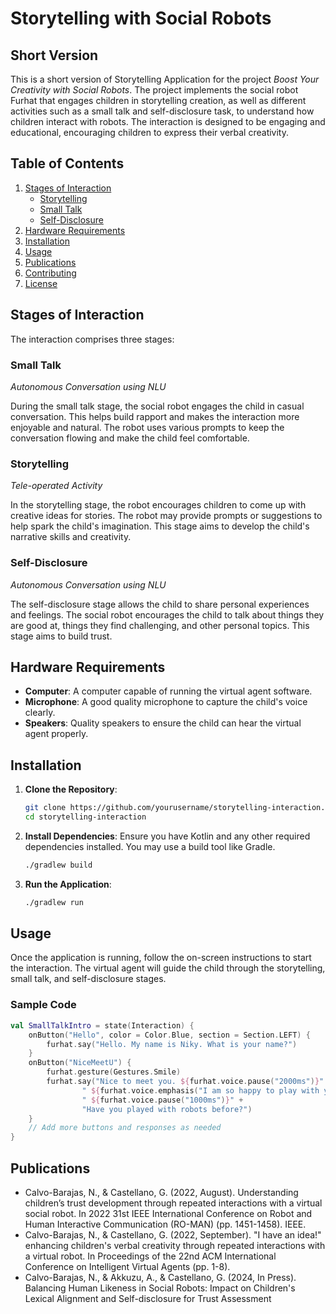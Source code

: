 # Storytelling with Social Robots
## Short Version 

This is a short version of Storytelling Application for the project *Boost Your Creativity with Social Robots*. The project implements the social robot Furhat that engages children in storytelling creation, as well as different 
activities such as a small talk and self-disclosure task, to understand how children interact with robots.
The interaction is designed to be engaging and educational, encouraging children to express their verbal creativity.

## Table of Contents
1. [Stages of Interaction](#stages-of-interaction)
    - [Storytelling](#storytelling)
    - [Small Talk](#small-talk)
    - [Self-Disclosure](#self-disclosure)
2. [Hardware Requirements](#hardware-requirements)
3. [Installation](#installation)
4. [Usage](#usage)
5. [Publications](#publications)
6. [Contributing](#contributing)
7. [License](#license)

## Stages of Interaction
The interaction comprises three stages: 

### Small Talk
*Autonomous Conversation using NLU* 

During the small talk stage, the social robot engages the child in casual conversation. 
This helps build rapport and makes the interaction more enjoyable and natural. 
The robot uses various prompts to keep the conversation flowing and make the child feel comfortable.

### Storytelling
*Tele-operated Activity*

In the storytelling stage, the robot encourages children to come up with creative ideas for stories. 
The robot may provide prompts or suggestions to help spark the child's imagination. This stage aims to develop 
the child's narrative skills and creativity.

### Self-Disclosure
*Autonomous Conversation using NLU*

The self-disclosure stage allows the child to share personal experiences and feelings. The social robot encourages 
the child to talk about things they are good at, things they find challenging, and other personal topics. 
This stage aims to build trust.

## Hardware Requirements
- **Computer**: A computer capable of running the virtual agent software.
- **Microphone**: A good quality microphone to capture the child's voice clearly.
- **Speakers**: Quality speakers to ensure the child can hear the virtual agent properly.

## Installation
1. **Clone the Repository**:
    ```sh
    git clone https://github.com/yourusername/storytelling-interaction.git
    cd storytelling-interaction
    ```
2. **Install Dependencies**:
   Ensure you have Kotlin and any other required dependencies installed. You may use a build tool like Gradle.
    ```sh
    ./gradlew build
    ```
3. **Run the Application**:
    ```sh
    ./gradlew run
    ```

## Usage
Once the application is running, follow the on-screen instructions to start the interaction. The virtual agent will guide the child through the storytelling, small talk, and self-disclosure stages.

### Sample Code
```kotlin
val SmallTalkIntro = state(Interaction) {
    onButton("Hello", color = Color.Blue, section = Section.LEFT) {
        furhat.say("Hello. My name is Niky. What is your name?")
    }
    onButton("NiceMeetU") {
        furhat.gesture(Gestures.Smile)
        furhat.say("Nice to meet you. ${furhat.voice.pause("2000ms")}" +
                " ${furhat.voice.emphasis("I am so happy to play with you today!")}" +
                " ${furhat.voice.pause("1000ms")}" +
                "Have you played with robots before?")
    }
    // Add more buttons and responses as needed
}

```
## Publications
- Calvo-Barajas, N., & Castellano, G. (2022, August). Understanding children’s trust development through repeated interactions with a virtual social robot. In 2022 31st IEEE International Conference on Robot and Human Interactive Communication (RO-MAN) (pp. 1451-1458). IEEE.
- Calvo-Barajas, N., & Castellano, G. (2022, September). "I have an idea!" enhancing children's verbal creativity through repeated interactions with a virtual robot. In Proceedings of the 22nd ACM International Conference on Intelligent Virtual Agents (pp. 1-8).
- Calvo-Barajas, N., & Akkuzu, A., & Castellano, G. (2024, In Press). Balancing Human Likeness in Social Robots: Impact on Children's Lexical Alignment and Self-disclosure for Trust Assessment





